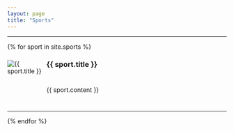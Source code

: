 ```yaml
---
layout: page
title: "Sports"
---
```


<hr>
{% for sport in site.sports %}

<div class="sports" style="margin-bottom: 40px;">

<span style="float:left;  width: 80px; height: 80px;  margin-right: 10px; ">
<img src="{{ sport.image_path }}" alt="{{ sport.title }}" /></span>
 <h3>{{ sport.title }}</h3>
</div>

<div style="margin-bottom: 40px;">
{{ sport.content  }}
</div>
<hr>
{% endfor %}